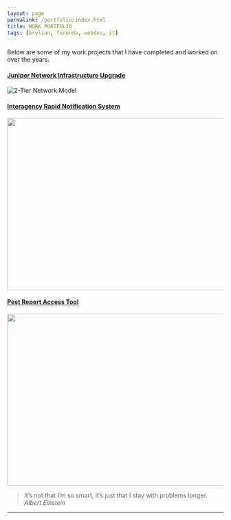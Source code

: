 ```yaml
---
layout: page
permalink: /portfolio/index.html
title: WORK PORTFOLIO
tags: [brylian, foronda, webdev, it]
---
```


Below are some of my work projects that I have completed and worked on over the years.

#### [Juniper Network Infrastructure Upgrade](http://brylianforonda.com/it/2016/05/network-infrastructure-upgrade-overview)

![2-Tier Network Model](https://dl.dropboxusercontent.com/u/33327425/images/it/2-Tier_Network_Design.png)

#### [Interagency Rapid Notification System]()

<img src="https://dl.dropboxusercontent.com/u/33327425/images/irns/IRNS_Notification_1.gif" alt="" style="width:600px;height:400px;">

#### [Pest Report Access Tool]()

<img src="https://dl.dropboxusercontent.com/u/33327425/images/webdev/PRAT_Widget_Metro.png" alt="" style="width:800px;height:400px;">

 > It’s not that I’m so smart, it’s just that I stay with problems longer. 
<cite>Albert Einstein</cite>
___

